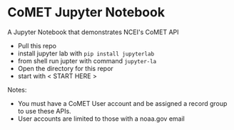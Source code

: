 # CoMET Jupyter Notebook
A Jupyter Notebook that demonstrates NCEI's CoMET API
- Pull this repo
- install jupyter lab with ```pip install jupyterlab```
- from shell run jupter with command ```jupyter-la```
- Open the directory for this repor
- start with < START HERE >

Notes:
- You must have a CoMET User account and be assigned a record group to use these APIs.
- User accounts are limited to those with a noaa.gov email
